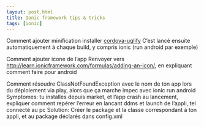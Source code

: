```yaml
---
layout: post.html
title: Ionic framework tips & tricks
tags: [ionic]
---
```


Comment ajouter minification 
installer [cordova-uglify](https://github.com/rossmartin/cordova-uglify)
C’est lancé ensuite automatiquement à chaque build, y compris ionic (run android par exemple)

Comment ajouter icone de l’app
Renvoyer vers http://learn.ionicframework.com/formulas/adding-an-icon/, en expliquant comment faire pour android

Comment résoudre ClassNotFoundException avec le nom de ton app lors du déploiement via play, alors que ça marche impec avec ionic run android
Symptomes: tu installes depuis market, et l’app crash au lancement, expliquer comment repérer l’erreur en lancant ddms et launch de l’appli, tel connecté au pc
Solution: Créer le package et la classe correspondant à ton appli, et au package déclarés dans config.xml
